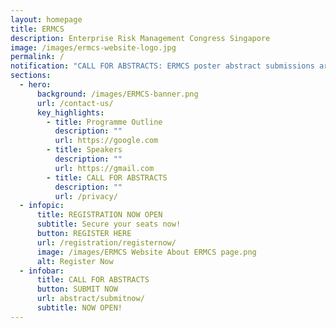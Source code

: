 ```yaml
---
layout: homepage
title: ERMCS
description: Enterprise Risk Management Congress Singapore
image: /images/ermcs-website-logo.jpg
permalink: /
notification: "CALL FOR ABSTRACTS: ERMCS poster abstract submissions are now open for 2023!"
sections:
  - hero:
      background: /images/ERMCS-banner.png
      url: /contact-us/
      key_highlights:
        - title: Programme Outline
          description: ""
          url: https://google.com
        - title: Speakers
          description: ""
          url: https://gmail.com
        - title: CALL FOR ABSTRACTS
          description: ""
          url: /privacy/
  - infopic:
      title: REGISTRATION NOW OPEN
      subtitle: Secure your seats now!
      button: REGISTER HERE
      url: /registration/registernow/
      image: /images/ERMCS Website About ERMCS page.png
      alt: Register Now
  - infobar:
      title: CALL FOR ABSTRACTS
      button: SUBMIT NOW
      url: abstract/submitnow/
      subtitle: NOW OPEN!
---
```

